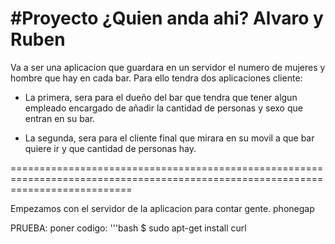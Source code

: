 #Proyecto ¿Quien anda ahi? Alvaro y Ruben
=================================================================================================================================

  Va a ser una aplicacion que guardara en un servidor el numero de mujeres y hombre que hay en cada bar. Para ello tendra dos aplicaciones cliente: 
  
  - La primera, sera para el dueño del bar que tendra que tener algun empleado encargado de añadir la cantidad de personas y sexo que entran en su bar. 
  
  - La segunda, sera para el cliente final que mirara en su movil a que bar quiere ir y que cantidad de personas hay.

=================================================================================================================================

Empezamos con el servidor de la aplicacion para contar gente.
phonegap

PRUEBA:
poner codigo: '''bash
$ sudo apt-get install curl

